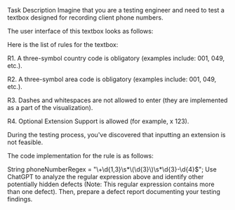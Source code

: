 Task Description
Imagine that you are a testing engineer and need to test a textbox designed for recording client phone numbers.

The user interface of this textbox looks as follows:



Here is the list of rules for the textbox:

R1. A three-symbol country code is obligatory (examples include: 001, 049, etc.).

R2. A three-symbol area code is obligatory (examples include: 001, 049, etc.).

R3. Dashes and whitespaces are not allowed to enter (they are implemented as a part of the visualization).

R4. Optional Extension Support is allowed (for example, x 123).


During the testing process, you've discovered that inputting an extension is not feasible.

The code implementation for the rule is as follows:

String phoneNumberRegex = "\\+\\d{1,3}\\s*\\(\\d{3}\\)\\s*\\d{3}-\\d{4}$";
Use ChatGPT to analyze the regular expression above and identify other potentially hidden defects (Note: This regular expression contains more than one defect). Then, prepare a defect report documenting your testing findings.
